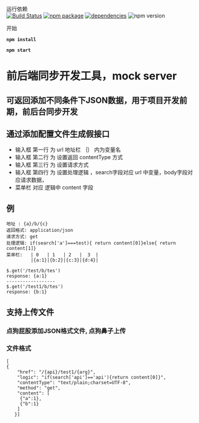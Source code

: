  运行依赖  
  [![Build Status](https://img.shields.io/travis/webpro/dyson.svg?style=flat)](https://travis-ci.org/webpro/dyson)
  [![npm package](https://img.shields.io/npm/v/dyson.svg?style=flat)](https://www.npmjs.com/package/dyson)
  [![dependencies](https://img.shields.io/david/webpro/dyson.svg?style=flat)](https://david-dm.org/webpro/dyson)
  ![npm version](https://img.shields.io/node/v/dyson.svg?style=flat)
    
 开始  
   
  **`npm install`**  
    
  **`npm start`**
      
   #    前后端同步开发工具，mock server
   ##   可返回添加不同条件下JSON数据，用于项目开发前期，前后台同步开发 
   ##   通过添加配置文件生成假接口
   
  * 输入框 第一行 为 url 地址栏 ｛｝ 内为变量名
  * 输入框 第二行 为 设置返回 contentType 方式
  * 输入框 第三行 为 设置请求方式
  * 输入框 第四行 为 设置处理逻辑 ，search字段对应 url 中变量，body字段对应请求数据，
  * 菜单栏 对应 逻辑中 content 字段
  
  ## 例
    地址 : {a}/b/{c}  
    返回格式: application/json     
    请求方式: get     
    处理逻辑: if(search['a']===test){ return content[0]}else{ return content[1]}  
    菜单栏:   | 0   | 1   | 2   |  3  |
             |{a:1}|{b:2}|{c:3}|{d:4}|
            
   `$.get('/test/b/tes')`  
    `response: {a:1}`  
    `------------------`  
    `$.get('/test1/b/tes')`  
       `response: {b:1}`
       
  ## 支持上传文件 
   ### 点狗屁股添加JSON格式文件, 点狗鼻子上传
   ### 文件格式
  ``` 
  [
  {
      "href": "/{api}/test1/{arg}",  
      "logic": "if(search['api']=='api'){return content[0]}",
      "contentType": "text/plain;charset=UTF-8",
      "method": "get",
      "content": [
       {"a":1},
       {"b":1}
      ]
     }] 
  ``` 